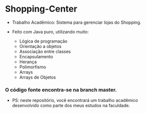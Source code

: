 # Shopping-Center

- Trabalho Acadêmico: Sistema para gerenciar lojas do Shopping.
  
- Feito com Java puro, utilizando muito:
   - Lógica de programação
   - Orientação a objetos
   - Associação entre classes
   - Encapsulamento
   - Herança
   - Polimorfismo
   - Arrays
   - Arrays de Objetos

### O código fonte encontra-se na branch master.

- PS: neste repositório, você encontrará um trabalho acadêmico desenvolvido como parte dos meus estudos na faculdade.
